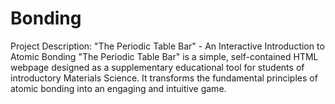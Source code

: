 # Bonding
Project Description: "The Periodic Table Bar" - An Interactive Introduction to Atomic Bonding "The Periodic Table Bar" is a simple, self-contained HTML webpage designed as a supplementary educational tool for students of introductory Materials Science. It transforms the fundamental principles of atomic bonding into an engaging and intuitive game. 
